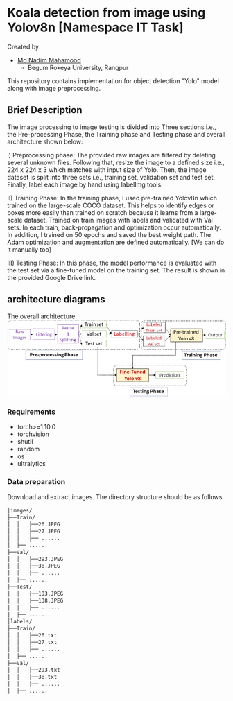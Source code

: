 Koala detection  from image using Yolov8n [Namespace IT Task]
========
 
Created by
* [Md Nadim Mahamood](cse1605030@gmail.com) 
  * Begum Rokeya University, Rangpur
  
This repository contains implementation for object detection "Yolo" model along with image preprocessing.

## Brief Description
The image processing to image testing is divided into Three sections i.e., the Pre-processing Phase, the Training phase
 and Testing phase and overall architecture shown below:

i) Preprocessing phase: The provided raw images are filtered by deleting several unknown files.
Following that, resize the image to a defined size i.e., 224 x 224 x 3 which matches with input size
of Yolo. Then, the image dataset is split into three sets i.e., training set, validation set and test
set. Finally, label each image by hand using labelImg tools.

II) Training Phase: In the training phase, I used pre-trained Yolov8n which
trained on the large-scale COCO dataset. This helps to identify edges or boxes more 
easily than trained on scratch because it learns from a large-scale dataset. Trained on 
train images with labels and validated with Val sets. In each train, back-propagation and 
optimization occur automatically. In addition, I trained on 50 epochs
and saved the best weight path. The Adam optimization and augmentation are defined automatically. [We can do it manually too]

III) Testing Phase: In this phase, the model performance is evaluated with 
the test set via a fine-tuned model on the training 
set. The result is shown in the provided Google Drive link.

## architecture diagrams

The overall architecture
![architecture]

[architecture]: slide1.PNG


 

### Requirements
- torch>=1.10.0
- torchvision
- shutil
- random
- os
- ultralytics

### Data preparation
Download and extract images. The directory structure should be as follows.

```
│images/
├──Train/
│  │   ├──26.JPEG
│  │   ├──27.JPEG
│  │   ├── ......
│  ├── ......
├──Val/
│  │   ├──293.JPEG
│  │   ├──38.JPEG
│  │   ├── ......
│  ├── ......
├──Test/
│  │   ├──193.JPEG
│  │   ├──138.JPEG
│  │   ├── ......
│  ├── ......
│labels/
├──Train/
│  │   ├──26.txt
│  │   ├──27.txt
│  │   ├── ......
│  ├── ......
├──Val/
│  │   ├──293.txt
│  │   ├──38.txt
│  │   ├── ......
│  ├── ......
```
